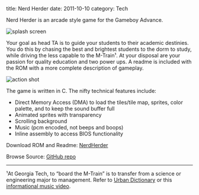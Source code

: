 title: Nerd Herder
date: 2011-10-10
category: Tech

Nerd Herder is an arcade style game for the Gameboy Advance.

![splash screen](/images/NerdSplash.png)

Your goal as head TA is to guide your students to their academic destinies. You
do this by chasing the best and brightest students to the dorm to study, while
driving the less capable to the M-Train¹. At your disposal are your passion
for quality education and two power ups. A readme is included with the ROM with
a more complete description of gameplay.

![action shot](/images/NerdGameplay.png)

The game is written in C. The nifty technical features include:

* Direct Memory Access (DMA) to load the tiles/tile map, sprites, color palette, and to keep the sound buffer full
* Animated sprites with transparency
* Scrolling background
* Music (pcm encoded, not beeps and boops)
* Inline assembly to access BIOS functionality

Download ROM and Readme: [NerdHerder](/static/bin/NerdHerder.zip)

Browse Source: [GitHub repo](https://github.com/pmallory/NerdHerder)

***

¹At Georgia Tech, to “board the M-Train” is to transfer from a science or engineering major to management. Refer to [Urban Dictionary](http://www.urbandictionary.com/define.php?term=m-train) or this [informational music video](http://www.youtube.com/watch?v=0NzNKKrYHqY).
